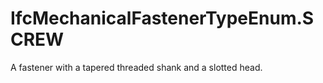IfcMechanicalFastenerTypeEnum.SCREW
===================================
A fastener with a tapered threaded shank and a slotted head.


